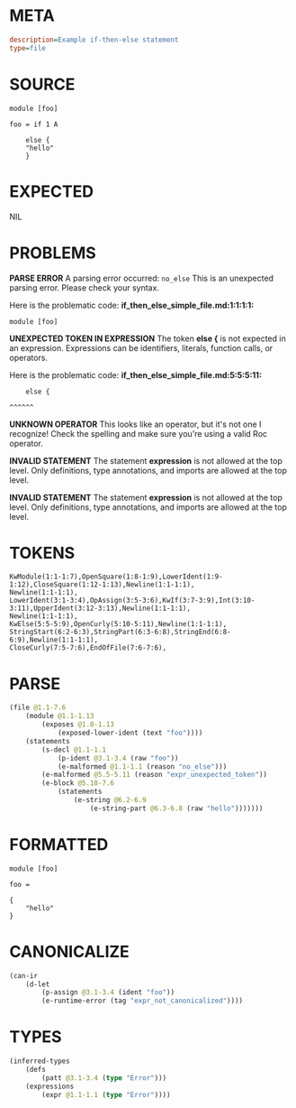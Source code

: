 # META
~~~ini
description=Example if-then-else statement
type=file
~~~
# SOURCE
~~~roc
module [foo]

foo = if 1 A

    else {
	"hello"
    }
~~~
# EXPECTED
NIL
# PROBLEMS
**PARSE ERROR**
A parsing error occurred: `no_else`
This is an unexpected parsing error. Please check your syntax.

Here is the problematic code:
**if_then_else_simple_file.md:1:1:1:1:**
```roc
module [foo]
```



**UNEXPECTED TOKEN IN EXPRESSION**
The token **else {** is not expected in an expression.
Expressions can be identifiers, literals, function calls, or operators.

Here is the problematic code:
**if_then_else_simple_file.md:5:5:5:11:**
```roc
    else {
```
    ^^^^^^


**UNKNOWN OPERATOR**
This looks like an operator, but it's not one I recognize!
Check the spelling and make sure you're using a valid Roc operator.

**INVALID STATEMENT**
The statement **expression** is not allowed at the top level.
Only definitions, type annotations, and imports are allowed at the top level.

**INVALID STATEMENT**
The statement **expression** is not allowed at the top level.
Only definitions, type annotations, and imports are allowed at the top level.

# TOKENS
~~~zig
KwModule(1:1-1:7),OpenSquare(1:8-1:9),LowerIdent(1:9-1:12),CloseSquare(1:12-1:13),Newline(1:1-1:1),
Newline(1:1-1:1),
LowerIdent(3:1-3:4),OpAssign(3:5-3:6),KwIf(3:7-3:9),Int(3:10-3:11),UpperIdent(3:12-3:13),Newline(1:1-1:1),
Newline(1:1-1:1),
KwElse(5:5-5:9),OpenCurly(5:10-5:11),Newline(1:1-1:1),
StringStart(6:2-6:3),StringPart(6:3-6:8),StringEnd(6:8-6:9),Newline(1:1-1:1),
CloseCurly(7:5-7:6),EndOfFile(7:6-7:6),
~~~
# PARSE
~~~clojure
(file @1.1-7.6
	(module @1.1-1.13
		(exposes @1.8-1.13
			(exposed-lower-ident (text "foo"))))
	(statements
		(s-decl @1.1-1.1
			(p-ident @3.1-3.4 (raw "foo"))
			(e-malformed @1.1-1.1 (reason "no_else")))
		(e-malformed @5.5-5.11 (reason "expr_unexpected_token"))
		(e-block @5.10-7.6
			(statements
				(e-string @6.2-6.9
					(e-string-part @6.3-6.8 (raw "hello")))))))
~~~
# FORMATTED
~~~roc
module [foo]

foo = 

{
	"hello"
}
~~~
# CANONICALIZE
~~~clojure
(can-ir
	(d-let
		(p-assign @3.1-3.4 (ident "foo"))
		(e-runtime-error (tag "expr_not_canonicalized"))))
~~~
# TYPES
~~~clojure
(inferred-types
	(defs
		(patt @3.1-3.4 (type "Error")))
	(expressions
		(expr @1.1-1.1 (type "Error"))))
~~~
